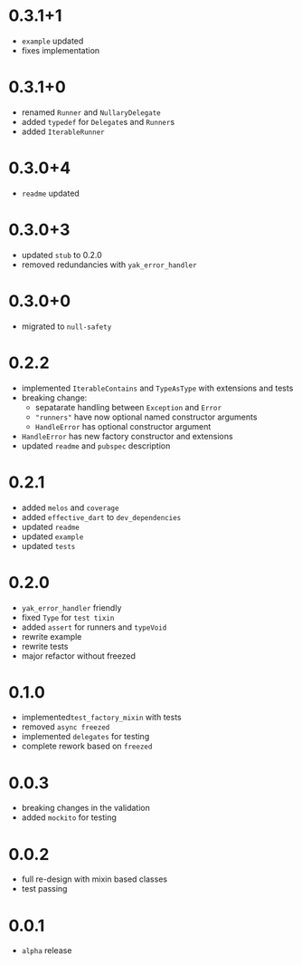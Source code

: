 # 0.3.1+1
- `example` updated
- fixes implementation

# 0.3.1+0
- renamed `Runner` and `NullaryDelegate`
- added `typedef` for `Delegate`s and `Runner`s
- added `IterableRunner`

# 0.3.0+4
- `readme` updated

# 0.3.0+3
- updated `stub` to 0.2.0
- removed redundancies with `yak_error_handler`

# 0.3.0+0
- migrated to `null-safety`

# 0.2.2
- implemented `IterableContains` and `TypeAsType`
  with extensions and tests 
- breaking change: 
  - sepatarate handling between `Exception` and `Error`
  - `"runners"` have now optional named constructor arguments
  - `HandleError` has optional constructor argument
- `HandleError` has new factory constructor and extensions
- updated `readme` and `pubspec` description

# 0.2.1
- added `melos` and `coverage`
- added `effective_dart` to `dev_dependencies`
- updated `readme`
- updated `example`
- updated `tests`

# 0.2.0
- `yak_error_handler` friendly
- fixed `Type` for `test tixin`
- added `assert` for runners and `typeVoid`
- rewrite example
- rewrite tests
- major refactor without freezed

# 0.1.0
- implemented`test_factory_mixin` with tests
- removed `async freezed` 
- implemented `delegates` for testing
- complete rework based on `freezed`

# 0.0.3
- breaking changes in the validation
- added `mockito` for testing

# 0.0.2
- full re-design with mixin based classes
- test passing

# 0.0.1
- `alpha` release